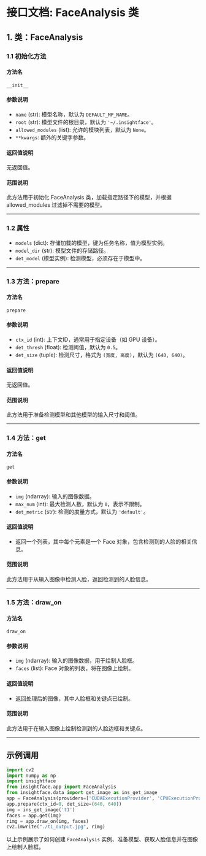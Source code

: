 # 接口文档: FaceAnalysis 类

## 1. 类：FaceAnalysis

### 1.1 初始化方法

#### 方法名
`__init__`

#### 参数说明
- `name` (str): 模型名称，默认为 `DEFAULT_MP_NAME`。
- `root` (str): 模型文件的根目录，默认为 `'~/.insightface'`。
- `allowed_modules` (list): 允许的模块列表，默认为 `None`。
- `**kwargs`: 额外的关键字参数。

#### 返回值说明
无返回值。

#### 范围说明
此方法用于初始化 FaceAnalysis 类，加载指定路径下的模型，并根据 allowed_modules 过滤掉不需要的模型。

---

### 1.2 属性

- `models` (dict): 存储加载的模型，键为任务名称，值为模型实例。
- `model_dir` (str): 模型文件的存储路径。
- `det_model` (模型实例): 检测模型，必须存在于模型中。

---

### 1.3 方法：prepare

#### 方法名
`prepare`

#### 参数说明
- `ctx_id` (int): 上下文ID，通常用于指定设备（如 GPU 设备）。
- `det_thresh` (float): 检测阈值，默认为 `0.5`。
- `det_size` (tuple): 检测尺寸，格式为 `(宽度, 高度)`，默认为 `(640, 640)`。

#### 返回值说明
无返回值。

#### 范围说明
此方法用于准备检测模型和其他模型的输入尺寸和阈值。

---

### 1.4 方法：get

#### 方法名
`get`

#### 参数说明
- `img` (ndarray): 输入的图像数据。
- `max_num` (int): 最大检测人数，默认为 `0`，表示不限制。
- `det_metric` (str): 检测的度量方式，默认为 `'default'`。

#### 返回值说明
- 返回一个列表，其中每个元素是一个 Face 对象，包含检测到的人脸的相关信息。

#### 范围说明
此方法用于从输入图像中检测人脸，返回检测到的人脸信息。

---

### 1.5 方法：draw_on

#### 方法名
`draw_on`

#### 参数说明
- `img` (ndarray): 输入的图像数据，用于绘制人脸框。
- `faces` (list): Face 对象的列表，将在图像上绘制。

#### 返回值说明
- 返回处理后的图像，其中人脸框和关键点已绘制。

#### 范围说明
此方法用于在输入图像上绘制检测到的人脸边框和关键点。

---

## 示例调用

```python
import cv2
import numpy as np
import insightface
from insightface.app import FaceAnalysis
from insightface.data import get_image as ins_get_image
app = FaceAnalysis(providers=['CUDAExecutionProvider', 'CPUExecutionProvider'])
app.prepare(ctx_id=0, det_size=(640, 640))
img = ins_get_image('t1')
faces = app.get(img)
rimg = app.draw_on(img, faces)
cv2.imwrite("./t1_output.jpg", rimg)
``` 

以上示例展示了如何创建 `FaceAnalysis` 实例、准备模型、获取人脸信息并在图像上绘制人脸框。